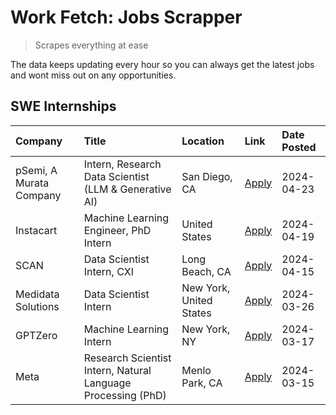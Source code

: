 # Work Fetch: Jobs Scrapper
> Scrapes everything at ease

The data keeps updating every hour so you can always get the latest jobs and wont miss out on any opportunities.

## SWE Internships
<!--START_SECTION:workfetch-->
| Company                 | Title                                                        | Location                | Link                                                                                                                                                                                                                                                                       | Date Posted   |
|:------------------------|:-------------------------------------------------------------|:------------------------|:---------------------------------------------------------------------------------------------------------------------------------------------------------------------------------------------------------------------------------------------------------------------------|:--------------|
| pSemi, A Murata Company | Intern, Research Data Scientist (LLM & Generative AI)        | San Diego, CA           | [Apply](https://www.linkedin.com/jobs/view/intern-research-data-scientist-llm-generative-ai-at-psemi-a-murata-company-3887074168?position=4&pageNum=0&refId=M6HyzacJ0lvdMzykyoG5xg%3D%3D&trackingId=rz59ZsgrZUcfS3DSE4Dskg%3D%3D&trk=public_jobs_jserp-result_search-card) | 2024-04-23    |
| Instacart               | Machine Learning Engineer, PhD Intern                        | United States           | [Apply](https://www.linkedin.com/jobs/view/machine-learning-engineer-phd-intern-at-instacart-3901991739?position=2&pageNum=0&refId=M6HyzacJ0lvdMzykyoG5xg%3D%3D&trackingId=fRoBr6mv%2Fwtj7hpExvi%2B7Q%3D%3D&trk=public_jobs_jserp-result_search-card)                      | 2024-04-19    |
| SCAN                    | Data Scientist Intern, CXI                                   | Long Beach, CA          | [Apply](https://www.linkedin.com/jobs/view/data-scientist-intern-cxi-at-scan-3899690492?position=9&pageNum=0&refId=M6HyzacJ0lvdMzykyoG5xg%3D%3D&trackingId=I%2BLKTqGSjkYEEB%2Bj49niTg%3D%3D&trk=public_jobs_jserp-result_search-card)                                      | 2024-04-15    |
| Medidata Solutions      | Data Scientist Intern                                        | New York, United States | [Apply](https://www.linkedin.com/jobs/view/data-scientist-intern-at-medidata-solutions-3810253704?position=8&pageNum=0&refId=M6HyzacJ0lvdMzykyoG5xg%3D%3D&trackingId=H%2BbbfsFnG60j1R1jh4wtJw%3D%3D&trk=public_jobs_jserp-result_search-card)                              | 2024-03-26    |
| GPTZero                 | Machine Learning Intern                                      | New York, NY            | [Apply](https://www.linkedin.com/jobs/view/machine-learning-intern-at-gptzero-3860723963?position=7&pageNum=0&refId=M6HyzacJ0lvdMzykyoG5xg%3D%3D&trackingId=KT9bE6TdHyUmvyLFSkQ%2FKA%3D%3D&trk=public_jobs_jserp-result_search-card)                                       | 2024-03-17    |
| Meta                    | Research Scientist Intern, Natural Language Processing (PhD) | Menlo Park, CA          | [Apply](https://www.linkedin.com/jobs/view/research-scientist-intern-natural-language-processing-phd-at-meta-3858718375?position=10&pageNum=0&refId=M6HyzacJ0lvdMzykyoG5xg%3D%3D&trackingId=uwXYBSG8zkdtniNJZCmOaQ%3D%3D&trk=public_jobs_jserp-result_search-card)         | 2024-03-15    |
<!--END_SECTION:workfetch-->
